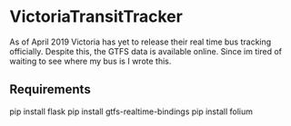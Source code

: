 # VictoriaTransitTracker

As of April 2019 Victoria has yet to release their real time bus tracking officially.  Despite this, the GTFS data is available online.
Since im tired of waiting to see where my bus is I wrote this.


## Requirements

pip install flask
pip install gtfs-realtime-bindings
pip install folium
